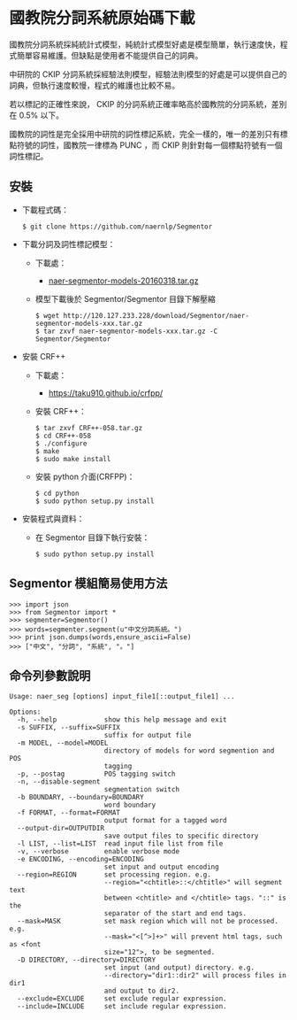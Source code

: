 # 國教院分詞系統原始碼下載

國教院分詞系統採純統計式模型，純統計式模型好處是模型簡單，執行速度快，程式簡單容易維護。但缺點是使用者不能提供自己的詞典。

中研院的 CKIP 分詞系統採經驗法則模型，經驗法則模型的好處是可以提供自己的詞典，但執行速度較慢，程式的維護也比較不易。

若以標記的正確性來說， CKIP 的分詞系統正確率略高於國教院的分詞系統，差別在 0.5%  以下。

國教院的詞性是完全採用中研院的詞性標記系統，完全一樣的，唯一的差別只有標點符號的詞性，國教院一律標為 PUNC ，而 CKIP 則針對每一個標點符號有一個詞性標記。


## 安裝
* 下載程式碼：

	```$ git clone https://github.com/naernlp/Segmentor```
    
* 下載分詞及詞性標記模型：
	* 下載處：
		* [naer-segmentor-models-20160318.tar.gz](https://coct.naer.edu.tw/download/Segmentor/naer-segmentor-models-20160318.tar.gz)
	* 模型下載後於 Segmentor/Segmentor 目錄下解壓縮

		```
		$ wget http://120.127.233.228/download/Segmentor/naer-segmentor-models-xxx.tar.gz
		$ tar zxvf naer-segmentor-models-xxx.tar.gz -C Segmentor/Segmentor
		```

* 安裝 CRF++
	* 下載處：
		* https://taku910.github.io/crfpp/
	* 安裝 CRF++：

		```
		$ tar zxvf CRF++-058.tar.gz
		$ cd CRF++-058
		$ ./configure
		$ make
		$ sudo make install
		```

	* 安裝 python 介面(CRFPP)：

		
		```
		$ cd python
		$ sudo python setup.py install
		```

*  安裝程式與資料：
	* 在 Segmentor 目錄下執行安裝：

	    ```
	    $ sudo python setup.py install
	    ```

## Segmentor 模組簡易使用方法

```
>>> import json
>>> from Segmentor import *
>>> segmenter=Segmentor()
>>> words=segmenter.segment(u"中文分詞系統。")
>>> print json.dumps(words,ensure_ascii=False)
>>> ["中文", "分詞", "系統", "。"]
```
	    
## 命令列參數說明

```
Usage: naer_seg [options] input_file1[::output_file1] ...

Options:
  -h, --help            show this help message and exit
  -s SUFFIX, --suffix=SUFFIX
                        suffix for output file
  -m MODEL, --model=MODEL
                        directory of models for word segmention and POS
                        tagging
  -p, --postag          POS tagging switch
  -n, --disable-segment
                        segmentation switch
  -b BOUNDARY, --boundary=BOUNDARY
                        word boundary
  -f FORMAT, --format=FORMAT
                        output format for a tagged word
  --output-dir=OUTPUTDIR
                        save output files to specific directory
  -l LIST, --list=LIST  read input file list from file
  -v, --verbose         enable verbose mode
  -e ENCODING, --encoding=ENCODING
                        set input and output encoding
  --region=REGION       set processing region. e.g.
                        --region="<chtitle>::</chtitle>" will segment text
                        between <chtitle> and </chtitle> tags. "::" is the
                        separator of the start and end tags.
  --mask=MASK           set mask region which will not be processed. e.g.
                        --mask="<[^>]+>" will prevent html tags, such as <font
                        size="12">, to be segmented.
  -D DIRECTORY, --directory=DIRECTORY
                        set input (and output) directory. e.g.
                        --directory="dir1::dir2" will process files in dir1
                        and output to dir2.
  --exclude=EXCLUDE     set exclude regular expression.
  --include=INCLUDE     set include regular expression.
```
